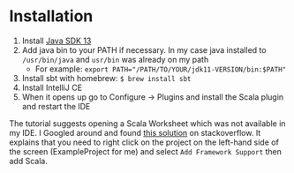 Installation
============

1. Install [Java SDK 13](https://www.oracle.com/technetwork/java/javase/downloads/index.html)
2. Add java bin to your PATH if necessary. In my case java installed to `/usr/bin/java` and `usr/bin` was already on my path
    * For example: `export PATH="/PATH/TO/YOUR/jdk11-VERSION/bin:$PATH"`
3. Install sbt with homebrew: `$ brew install sbt`
4. Install IntelliJ CE
5. When it opens up go to Configure -> Plugins and install the Scala plugin and restart the IDE

The tutorial suggests opening a Scala Worksheet which was not available in my IDE. I Googled around and found [this solution](https://stackoverflow.com/a/36870897) on stackoverflow. It explains that you need to right click on the project on the left-hand side of the screen (ExampleProject for me) and select `Add Framework Support` then add Scala.